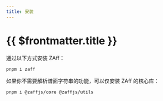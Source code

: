 ```yaml
---
title: 安装
---
```


# {{ $frontmatter.title }}

通过以下方式安装 ZAff：

```bash
pnpm i zaff
```

如果你不需要解析谱面字符串的功能，可以仅安装 ZAff 的核心库：

```bash
pnpm i @zaffjs/core @zaffjs/utils
```